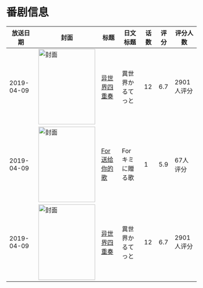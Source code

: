 # 番剧信息

|放送日期|封面|标题|日文标题|话数|评分|评分人数|
|---|---|---|---|---|---|---|
|2019-04-09|<img src="https://lain.bgm.tv/pic/cover/c/c0/e9/262865_P6q49.jpg" alt="封面" style="width:150px;height:200px;object-fit:cover;">|[异世界四重奏](https://bangumi.tv/subject/262865)|異世界かるてっと|12|6.7|2901人评分|
|2019-04-09|<img src="https://lain.bgm.tv/pic/cover/c/72/2b/283090_gv4HG.jpg" alt="封面" style="width:150px;height:200px;object-fit:cover;">|[For送给你的歌](https://bangumi.tv/subject/283090)|For キミに贈る歌|1|5.9|67人评分|
|2019-04-09|<img src="https://lain.bgm.tv/pic/cover/c/c0/e9/262865_P6q49.jpg" alt="封面" style="width:150px;height:200px;object-fit:cover;">|[异世界四重奏](https://bangumi.tv/subject/262865)|異世界かるてっと|12|6.7|2901人评分|
